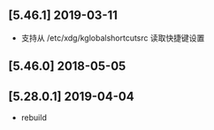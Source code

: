 ## [5.46.1] 2019-03-11

*  支持从 /etc/xdg/kglobalshortcutsrc 读取快捷键设置

## [5.46.0] 2018-05-05


## [5.28.0.1] 2019-04-04

*  rebuild

